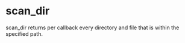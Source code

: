 # scan_dir
scan_dir returns per callback every directory and file that is within the specified path.
